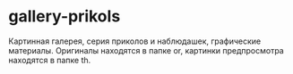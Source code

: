 # gallery-prikols
Картинная галерея, серия приколов и наблюдашек, графические материалы.
Оригиналы находятся в папке or, картинки предпросмотра находятся в папке th.